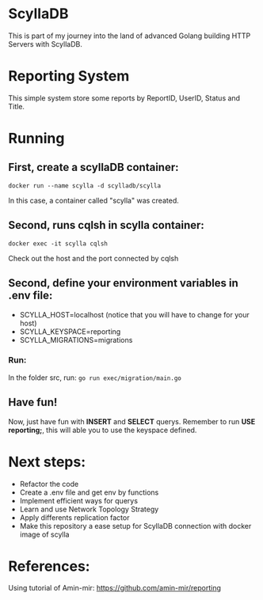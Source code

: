 # ScyllaDB

This is part of my journey into the land of advanced Golang building HTTP Servers with ScyllaDB.

# Reporting System
This simple system store some reports by ReportID, UserID, Status and Title. 

# Running

## First, create a scyllaDB container:
`docker run --name scylla -d scylladb/scylla`

In this case, a container called "scylla" was created.

## Second, runs cqlsh in scylla container:
`docker exec -it scylla cqlsh`

Check out the host and the port connected by cqlsh


## Second, define your environment variables in .env file:
- SCYLLA_HOST=localhost (notice that you will have to change for your host)
- SCYLLA_KEYSPACE=reporting
- SCYLLA_MIGRATIONS=migrations


### Run:
In the folder src, run:
`go run exec/migration/main.go`

## Have fun!

Now, just have fun with **INSERT** and **SELECT** querys. Remember to run **USE reporting;**, this will able you to use the keyspace defined.


# Next steps:

- Refactor the code
- Create a .env file and get env by functions
- Implement efficient ways for querys
- Learn and use Network Topology Strategy
- Apply differents replication factor
- Make this repository a ease setup for ScyllaDB connection with docker image of scylla



# References:

Using tutorial of Amin-mir: https://github.com/amin-mir/reporting
